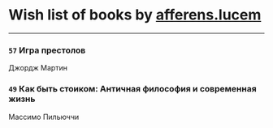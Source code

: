 # Wish list of books by [afferens.lucem](http://vk.com/id196071655)
---

### `57` Игра престолов
Джордж Мартин

### `49` Как быть стоиком: Античная философия и современная жизнь
Массимо Пильюччи


